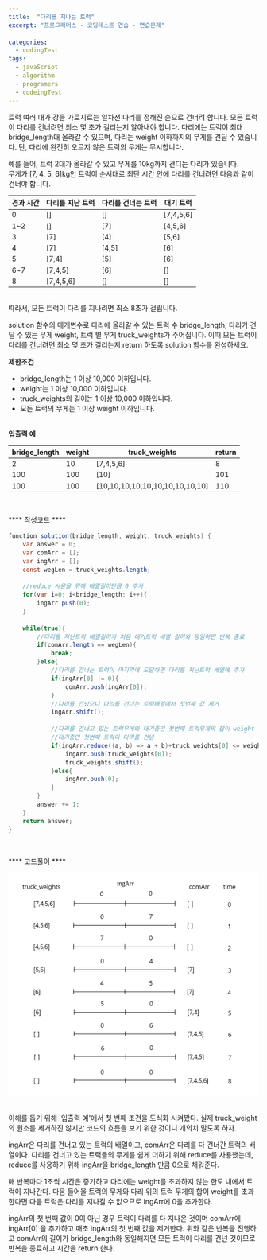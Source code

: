```yaml
---
title:  "다리를 지나는 트럭"
excerpt: "프로그래머스 - 코딩테스트 연습 - 연습문제"

categories:
  - codingTest
tags: 
  - javaScript
  - algorithm 
  - programers
  - codeingTest
---
```


트럭 여러 대가 강을 가로지르는 일차선 다리를 정해진 순으로 건너려 합니다. 모든 트럭이 다리를 건너려면 최소 몇 초가 걸리는지 알아내야 합니다. 다리에는 트럭이 최대 bridge_length대 올라갈 수 있으며, 다리는 weight 이하까지의 무게를 견딜 수 있습니다. 단, 다리에 완전히 오르지 않은 트럭의 무게는 무시합니다.

예를 들어, 트럭 2대가 올라갈 수 있고 무게를 10kg까지 견디는 다리가 있습니다. <br/>
무게가 [7, 4, 5, 6]kg인 트럭이 순서대로 최단 시간 안에 다리를 건너려면 다음과 같이 건너야 합니다.


|경과 시간|다리를 지난 트럭|다리를 건너는 트럭|대기 트럭|
|--------|---------------|----------------|---------|
|0| [] | [] | [7,4,5,6] |
|1~2|	[]	|[7]	|[4,5,6]|
|3	|[7]	|[4]	|[5,6]|
|4	|[7]	|[4,5]	|[6]|
|5	|[7,4]	|[5]	|[6]|
|6~7	|[7,4,5]	|[6]	|[]|
|8	|[7,4,5,6]	|[]	|[]|

<br/>
따라서, 모든 트럭이 다리를 지나려면 최소 8초가 걸립니다.

solution 함수의 매개변수로 다리에 올라갈 수 있는 트럭 수 bridge_length, 다리가 견딜 수 있는 무게 weight, 트럭 별 무게 truck_weights가 주어집니다. 이때 모든 트럭이 다리를 건너려면 최소 몇 초가 걸리는지 return 하도록 solution 함수를 완성하세요.

**제한조건**

* bridge_length는 1 이상 10,000 이하입니다.
* weight는 1 이상 10,000 이하입니다.
* truck_weights의 길이는 1 이상 10,000 이하입니다.
* 모든 트럭의 무게는 1 이상 weight 이하입니다.<br/><br/>


**입출력 예**

|bridge_length	|weight	|truck_weights	|return|
|---------------|-------|---------------|------|
|2	|10	| [7,4,5,6]	|8|
|100	|100	|[10]	|101|
|100	|100	|[10,10,10,10,10,10,10,10,10,10]	|110|

<br/>

**** 작성코드 ****

```java
function solution(bridge_length, weight, truck_weights) {
    var answer = 0;
    var comArr = [];
    var ingArr = [];
    const wegLen = truck_weights.length;
    
    //reduce 사용을 위해 배열길이만큼 0 추가
    for(var i=0; i<bridge_length; i++){
        ingArr.push(0);
    }
    
    while(true){
        //다리를 지난트럭 배열길이가 처음 대기트럭 배열 길이와 동일하면 반복 종료
        if(comArr.length == wegLen){
            break;
        }else{
            //다리를 건너는 트럭이 마지막에 도달하면 다리를 지난트럭 배열에 추가
            if(ingArr[0] != 0){
                comArr.push(ingArr[0]);   
            }
            //다리를 건넜으니 다리를 건너는 트럭배열에서 첫번째 값 제거
            ingArr.shift();
            
            //다리를 건너고 있는 트럭무게와 대기중인 첫번째 트럭무게의 합이 weight 보다 작거나 같을경우
            //대기중인 첫번째 트럭이 다리를 건넘
            if(ingArr.reduce((a, b) => a + b)+truck_weights[0] <= weight){
                ingArr.push(truck_weights[0]);
                truck_weights.shift();
            }else{
                ingArr.push(0);
            }
        }
        answer += 1;
    }
    return answer;
}
```


<br/>

**** 코드풀이 ****

<img src="/assets/images/ct_4.PNG"><br/><br/>

이해를 돕기 위해 '입출력 예'에서 첫 번째 조건을 도식화 시켜봤다. 실제 truck_weight의 원소를 제거하진 않지만
코드의 흐름을 보기 위한 것이니 개의치 말도록 하자.

ingArr은 다리를 건너고 있는 트럭의 배열이고, comArr은 다리를 다 건너간 트럭의 배열이다.
다리를 건너고 있는 트럭들의 무게를 쉽게 더하기 위해 reduce를 사용했는데, reduce를 사용하기 위해
ingArr을 bridge_length 만큼 0으로 채워준다.

매 반복마다 1초씩 시간은 증가하고 다리에는 weight를 초과하지 않는 한도 내에서 트럭이 지나간다.
다음 들어올 트럭의 무게와 다리 위의 트럭 무게의 합이 weight를 초과한다면 다음 트럭은 다리를 지나갈 수 없으므로
ingArr에 0을 추가한다.

ingArr의 첫 번째 값이 0이 아닌 경우 트럭이 다리를 다 지나온 것이며 comArr에 ingArr[0] 을 추가하고
매초 ingArr의 첫 번째 값을 제거한다.
위와 같은 반복을 진행하고 comArr의 길이가 bridge_length와 동일해지면 모든 트럭이 다리를 건넌 것이므로 
반복을 종료하고 시간을 return 한다.
